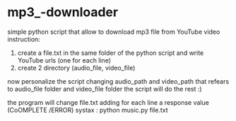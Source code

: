 # mp3_-downloader
simple python script that allow to download mp3 file from YouTube video
instruction: 
 1) create a file.txt in the same folder of the python script
    and write YouTube urls (one for each line)
 2) create 2 directory (audio_file, video_file)
  
now personalize the script changing audio_path and video_path that refears to audio_file folder and video_file folder
the script will do the rest :)

the program will change file.txt adding for each line a response value (CoOMPLETE /ERROR)
systax : python music.py file.txt

    
  



